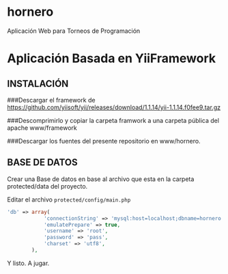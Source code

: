 hornero
=======

Aplicación Web para Torneos de Programación

Aplicación Basada en YiiFramework
================================

INSTALACIÓN
-----------
###Descargar el framework de https://github.com/yiisoft/yii/releases/download/1.1.14/yii-1.1.14.f0fee9.tar.gz

###Descomprimirlo y copiar la carpeta framwork a una carpeta pública del apache www/framework

###Descargar los fuentes del presente repositorio en www/hornero.


BASE DE DATOS
-------------
Crear una Base de datos en base al archivo que esta en la carpeta protected/data del proyecto.
 
Editar el archivo `protected/config/main.php` 

```php
'db' => array(
            'connectionString' => 'mysql:host=localhost;dbname=hornero',
            'emulatePrepare' => true,
            'username' => 'root',
            'password' => 'pass',
            'charset' => 'utf8',
        ),
```
Y listo.  A jugar.